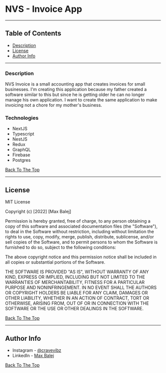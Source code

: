 # NVS - Invoice App

---

## Table of Contents

- [Description](#description)
- [License](#license)
- [Author Info](#author-info)

---

### Description

NVS Invoice is a small accounting app that creates invoices for small businesses. I'm creating this application because my father created a software similar to this but since he is getting older he can no longer manage his own application. I want to create the same application to make invoicing not a chore for my mother's business.

### Technologies

- NextJS
- Typescript
- NestJS
- Redux
- GraphQL
- Firebase
- Postgres

[Back To The Top](#read-me-template)

---

## License

MIT License

Copyright (c) [2022] [Max Balej]

Permission is hereby granted, free of charge, to any person obtaining a copy
of this software and associated documentation files (the "Software"), to deal
in the Software without restriction, including without limitation the rights
to use, copy, modify, merge, publish, distribute, sublicense, and/or sell
copies of the Software, and to permit persons to whom the Software is
furnished to do so, subject to the following conditions:

The above copyright notice and this permission notice shall be included in all
copies or substantial portions of the Software.

THE SOFTWARE IS PROVIDED "AS IS", WITHOUT WARRANTY OF ANY KIND, EXPRESS OR
IMPLIED, INCLUDING BUT NOT LIMITED TO THE WARRANTIES OF MERCHANTABILITY,
FITNESS FOR A PARTICULAR PURPOSE AND NONINFRINGEMENT. IN NO EVENT SHALL THE
AUTHORS OR COPYRIGHT HOLDERS BE LIABLE FOR ANY CLAIM, DAMAGES OR OTHER
LIABILITY, WHETHER IN AN ACTION OF CONTRACT, TORT OR OTHERWISE, ARISING FROM,
OUT OF OR IN CONNECTION WITH THE SOFTWARE OR THE USE OR OTHER DEALINGS IN THE
SOFTWARE.

[Back To The Top](#read-me-template)

---

## Author Info

- Instagram - [@cravevibz](https://www.instagram.com/cravevibz/)
- LinkedIn - [Max Balej](https://www.linkedin.com/feed/)

[Back To The Top](#read-me-template)
